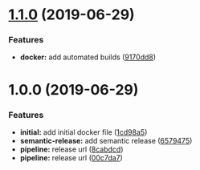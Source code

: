 # [1.1.0](https://github.com/ninjaneers-team/flywait/compare/v1.0.0...v1.1.0) (2019-06-29)


### Features

* **docker:** add automated builds ([9170dd8](https://github.com/ninjaneers-team/flywait/commit/9170dd8))

# 1.0.0 (2019-06-29)


### Features

* **initial:** add initial docker file ([1cd98a5](https://github.com/ninjaneers-team/flywait/commit/1cd98a5))
* **semantic-release:** add semantic release ([6579475](https://github.com/ninjaneers-team/flywait/commit/6579475))
* **pipeline:** release url ([8cabdcd](https://github.com/ninjaneers-team/flywait/commit/8cabdcd))
* **pipeline:** release url ([00c7da7](https://github.com/ninjaneers-team/flywait/commit/00c7da7))
